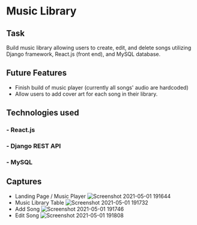 # Music Library

## Task
  Build music library allowing users to create, edit, and delete songs utilizing Django framework, React.js (front end), and MySQL database.
  
 ## Future Features
 - Finish build of music player (currently all songs' audio are hardcoded)
 - Allow users to add cover art for each song in their library.
  
 ## Technologies used
 ### - React.js
 ### - Django REST API
 ### - MySQL
 
 ## Captures
   - Landing Page / Music Player ![Screenshot 2021-05-01 191644](https://user-images.githubusercontent.com/76887873/116801068-f0748200-aab2-11eb-87be-c590534ed06b.jpg)
   - Music Library Table ![Screenshot 2021-05-01 191732](https://user-images.githubusercontent.com/76887873/116801076-fa968080-aab2-11eb-8039-c30323d0adb9.jpg)
   - Add Song ![Screenshot 2021-05-01 191746](https://user-images.githubusercontent.com/76887873/116801080-0124f800-aab3-11eb-84e9-5a42b62a5260.jpg)
   - Edit Song ![Screenshot 2021-05-01 191808](https://user-images.githubusercontent.com/76887873/116801083-05e9ac00-aab3-11eb-8f3d-d20589bc5d87.jpg)




